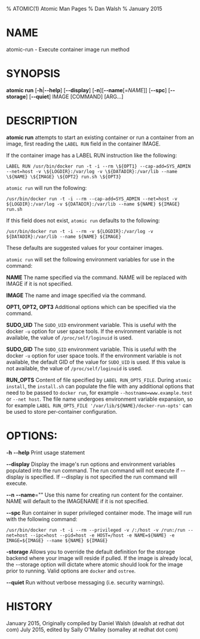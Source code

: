 % ATOMIC(1) Atomic Man Pages
% Dan Walsh
% January 2015
# NAME
atomic-run - Execute container image run method

# SYNOPSIS
**atomic run**
[**-h**|**--help**]
[**--display**]
[**-n**][**--name**[=*NAME*]]
[**--spc**]
[**--storage**]
[**--quiet**]
IMAGE [COMMAND] [ARG...]

# DESCRIPTION
**atomic run** attempts to start an existing container or run a container
from an image,  first reading the `LABEL RUN` field in the container IMAGE.


If the container image has a LABEL RUN instruction like the following:

`LABEL RUN /usr/bin/docker run -t -i --rm \${OPT1} --cap-add=SYS_ADMIN --net=host -v \${LOGDIR}:/var/log -v \${DATADIR}:/var/lib --name \${NAME} \${IMAGE} \${OPT2} run.sh \${OPT3}`

`atomic run` will run the following:

`/usr/bin/docker run -t -i --rm --cap-add=SYS_ADMIN --net=host -v ${LOGDIR}:/var/log -v ${DATADIR}:/var/lib --name ${NAME} ${IMAGE} run.sh`

If this field does not exist, `atomic run` defaults to the following:

`/usr/bin/docker run -t -i --rm -v ${LOGDIR}:/var/log -v ${DATADIR}:/var/lib --name ${NAME} ${IMAGE}`

These defaults are suggested values for your container images.

`atomic run` will set the following environment variables for use in the command:

**NAME**
  The name specified via the command.  NAME will be replaced with IMAGE if it is not specified.

**IMAGE**
  The name and image specified via the command.

**OPT1, OPT2, OPT3**
  Additional options which can be specified via the command.

**SUDO_UID**
  The `SUDO_UID` environment variable.  This is useful with the docker `-u` option for user space tools.  If the environment variable is not available, the value of `/proc/self/loginuid` is used.

**SUDO_GID**
  The `SUDO_GID` environment variable.  This is useful with the docker `-u` option for user space tools.  If the environment variable is not available, the default GID of the value for `SUDO_UID` is used.  If this value is not available, the value of `/proc/self/loginuid` is used.

**RUN_OPTS**
  Content of file specified by `LABEL RUN_OPTS_FILE`.  During `atomic install`, the `install.sh` can populate the file with any additional options that need to be passed to `docker run`, for example `--hostname=www.example.test` or `--net host`. The file name undergoes environment variable expansion, so for example `LABEL RUN_OPTS_FILE '/var/lib/${NAME}/docker-run-opts'` can be used to store per-container configuration.

# OPTIONS:
**-h** **--help**
  Print usage statement

**--display**
  Display the image's run options and environment variables populated into the run command.
The run command will not execute if --display is specified.
If --display is not specified the run command will execute.

**--n** **--name**=""
   Use this name for creating run content for the container.
NAME will default to the IMAGENAME if it is not specified.

**--spc**
  Run container in super privileged container mode.  The image will run with the following command:

`/usr/bin/docker run -t -i --rm --privileged -v /:/host -v /run:/run --net=host --ipc=host --pid=host -e HOST=/host -e NAME=${NAME} -e IMAGE=${IMAGE} --name ${NAME} ${IMAGE}`

**-storage**
   Allows you to override the default definition for the storage backend where your image will reside if pulled.  If the image is already local,
the --storage option will dictate where atomic should look for the image prior to running. Valid options are `docker` and `ostree`.


**--quiet**
  Run without verbose messaging (i.e. security warnings).

# HISTORY
January 2015, Originally compiled by Daniel Walsh (dwalsh at redhat dot com)
July 2015, edited by Sally O'Malley (somalley at redhat dot com)
